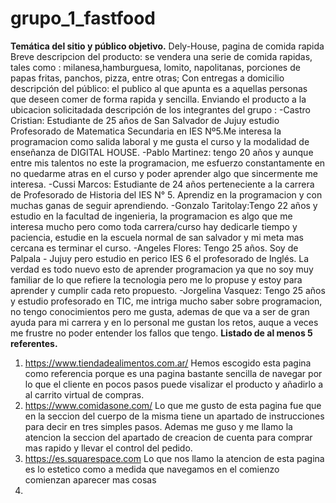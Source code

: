 # grupo_1_fastfood
**Temática del sitio y público objetivo.**
Dely-House, pagina de comida rapida
Breve descripcion del producto: se vendera una serie de comida rapidas, tales como : milanesa,hamburguesa, lomito, napolitanas, porciones de papas fritas, panchos, pizza, entre otras; Con entregas a domicilio 
descripción del público: el publico al que apunta es a aquellas personas que deseen comer de forma rapida y sencilla. Enviando el producto a la ubicacion solicitadada
descripción de los integrantes del grupo : 
                         -Castro Cristian: Estudiante de 25 años de San Salvador de Jujuy estudio Profesorado de Matematica Secundaria en IES Nº5.Me interesa la programacion como salida laboral y me gusta el curso y la modalidad de enseñanza de DIGITAL HOUSE.
                         -Pablo Martinez: tengo 20 años y aunque entre  mis talentos no este la programacion, me esfuerzo constantamente en no quedarme atras en el curso y poder aprender algo que sincermente me interesa.
                         -Cussi Marcos: Estudiante de 24 años perteneciente a la carrera de Profesorado de Historia del IES N° 5. Aprendiz en la programacion y con muchas ganas de seguir aprendiendo.
                         -Gonzalo Taritolay:Tengo 22 años y estudio en la facultad de ingenieria, la programacion es algo que me interesa mucho pero como toda carrera/curso hay dedicarle tiempo y paciencia, estudie en la escuela normal de san salvador y mi meta mas cercana es terminar el curso.
                         -Angeles Flores: Tengo 25 años. Soy de Palpala - Jujuy pero estudio en perico IES 6 el profesorado de Inglés. La verdad es todo nuevo esto de aprender programacion ya que no soy muy familiar de lo que refiere la tecnologia pero me lo propuse y estoy para aprender y cumplir cada reto propuesto.
                         -Jorgelina Vasquez: Tengo 25 años y estudio profesorado en TIC, me intriga mucho saber sobre programacion, no tengo conocimientos pero me gusta, ademas de que va a ser de gran ayuda para mi carrera y en lo personal me gustan los retos, auque a veces me frustre no poder entender los fallos que tengo.
**Listado de al menos 5 referentes.**
1) https://www.tiendadealimentos.com.ar/ Hemos escogido esta pagina como referencia porque es una pagina bastante sencilla de navegar por lo que el cliente en pocos pasos puede visalizar el producto y añadirlo a al carrito virtual de compras.
2) https://www.comidasone.com/ Lo que me gusto de esta pagina fue que en la seccion del cuerpo de la misma tiene un apartado de instrucciones para decir en tres simples pasos. Ademas me guso y me llamo la atencion la seccion del apartado de creacion de cuenta para comprar mas rapido y llevar el control del pedido.
3) https://es.squarespace.com Lo que nos llamo la atencion de esta pagina es lo estetico como a medida que navegamos en el comienzo comienzan aparecer mas cosas
4) 
